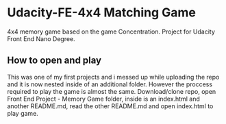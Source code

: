 # Udacity-FE-4x4 Matching Game
4x4 memory game based on the game Concentration. Project for Udacity Front End Nano Degree.

## How to open and play

This was one of my first projects and i messed up while uploading the repo and it is now nested inside of an additional folder.
However the proccess required to play the game is almost the same.
Download/clone repo, open Front End Project - Memory Game folder, inside is an index.html and another README.md,
read the other README.md and open index.html to play game.
